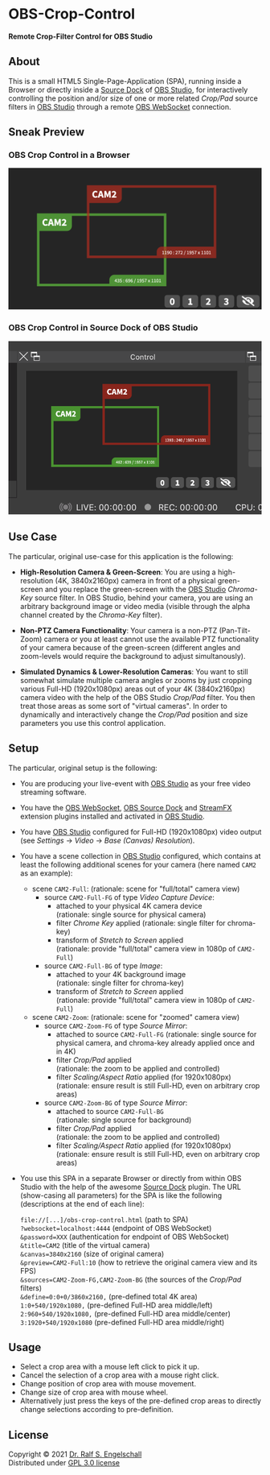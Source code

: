 
OBS-Crop-Control
================

**Remote Crop-Filter Control for OBS Studio**

About
-----

This is a small HTML5 Single-Page-Application
(SPA), running inside a Browser or directly inside a
[Source Dock](https://github.com/exeldro/obs-source-dock) of
[OBS Studio](https://obsproject.com), for interactively
controlling the position and/or size of one or more related *Crop/Pad*
source filters in [OBS Studio](https://obsproject.com) through a remote
[OBS WebSocket](https://github.com/obsproject/obs-websocket) connection.

Sneak Preview
-------------

### OBS Crop Control in a Browser

![Screenshot 1](screenshot-1.png)

### OBS Crop Control in Source Dock of OBS Studio

![Screenshot 2](screenshot-2.png)

Use Case
--------

The particular, original use-case for this application is the following:

- **High-Resolution Camera & Green-Screen**:
  You are using a high-resolution (4K, 3840x2160px) camera in front of
  a physical green-screen and you replace the green-screen with the
  [OBS Studio](https://obsproject.com) *Chroma-Key* source filter. In
  OBS Studio, behind your camera, you are using an arbitrary background
  image or video media (visible through the alpha channel created by the
  *Chroma-Key* filter).

- **Non-PTZ Camera Functionality**:
  Your camera is a non-PTZ (Pan-Tilt-Zoom) camera or you at least cannot
  use the available PTZ functionality of your camera because of the
  green-screen (different angles and zoom-levels would require the
  background to adjust simultanously).

- **Simulated Dynamics & Lower-Resolution Cameras**:
  You want to still somewhat simulate multiple camera angles or zooms
  by just cropping various Full-HD (1920x1080px) areas out of your 4K
  (3840x2160px) camera video with the help of the OBS Studio *Crop/Pad*
  filter. You then treat those areas as some sort of "virtual cameras".
  In order to dynamically and interactively change the *Crop/Pad*
  position and size parameters you use this control application.

Setup
-----

The particular, original setup is the following:

- You are producing your live-event with
  [OBS Studio](https://obsproject.com) as your free video streaming software.

- You have the [OBS WebSocket](https://github.com/obsproject/obs-websocket),
  [OBS Source Dock](https://github.com/exeldro/obs-source-dock) and
  [StreamFX](https://github.com/Xaymar/obs-StreamFX) extension plugins
  installed and activated in [OBS Studio](https://obsproject.com).

- You have [OBS Studio](https://obsproject.com) configured for Full-HD
  (1920x1080px) video output (see *Settings* &rarr; *Video* &rarr; *Base (Canvas) Resolution*).

- You have a scene collection in [OBS Studio](https://obsproject.com) configured,
  which contains at least the following additional scenes for your camera (here named `CAM2` as an example):

  - scene `CAM2-Full`:
    (rationale: scene for "full/total" camera view)
      - source `CAM2-Full-FG` of type *Video Capture Device*:
          - attached to your physical 4K camera device<br/>
            (rationale: single source for physical camera)
          - filter *Chrome Key* applied
            (rationale: single filter for chroma-key)
          - transform of *Stretch to Screen* applied<br/>
            (rationale: provide "full/total" camera view in 1080p of `CAM2-Full`)
      - source `CAM2-Full-BG` of type *Image*:
          - attached to your 4K background image<br/>
            (rationale: single filter for chroma-key)
          - transform of *Stretch to Screen* applied<br/>
            (rationale: provide "full/total" camera view in 1080p of `CAM2-Full`)
  - scene `CAM2-Zoom`:
    (rationale: scene for "zoomed" camera view)
      - source `CAM2-Zoom-FG` of type *Source Mirror*:
          - attached to source `CAM2-Full-FG`
            (rationale: single source for physical camera, and chroma-key already applied once and in 4K)
          - filter *Crop/Pad* applied<br/>
            (rationale: the zoom to be applied and controlled)
          - filter *Scaling/Aspect Ratio* applied (for 1920x1080px)
            (rationale: ensure result is still Full-HD, even on arbitrary crop areas)
      - source `CAM2-Zoom-BG` of type *Source Mirror*:
          - attached to source `CAM2-Full-BG`<br/>
            (rationale: single source for background)
          - filter *Crop/Pad* applied<br/>
            (rationale: the zoom to be applied and controlled)
          - filter *Scaling/Aspect Ratio* applied (for 1920x1080px)<br/>
            (rationale: ensure result is still Full-HD, even on arbitrary crop areas)

- You use this SPA in a separate Browser or directly from within OBS Studio
  with the help of the awesome [Source Dock](https://github.com/exeldro/obs-source-dock) plugin.
  The URL (show-casing all parameters) for the SPA is like the following (descriptions at the end of each line):<br/>

  `file://[...]/obs-crop-control.html` (path to SPA)<br/>
  `?websocket=localhost:4444` (endpoint of OBS WebSocket)<br/>
  `&password=XXX` (authentication for endpoint of OBS WebSocket)<br/>
  `&title=CAM2` (title of the virtual camera)<br/>
  `&canvas=3840x2160` (size of original camera)<br/>
  `&preview=CAM2-Full:10` (how to retrieve the original camera view and its FPS)<br/>
  `&sources=CAM2-Zoom-FG,CAM2-Zoom-BG` (the sources of the *Crop/Pad* filters)<br/>
  `&define=0:0+0/3860x2160,` (pre-defined total 4K area)<br/>
  `1:0+540/1920x1080,` (pre-defined Full-HD area middle/left)<br/>
  `2:960+540/1920x1080,` (pre-defined Full-HD area middle/center)<br/>
  `3:1920+540/1920x1080` (pre-defined Full-HD area middle/right)

Usage
-----

- Select a crop area with a mouse left click to pick it up.
- Cancel the selection of a crop area with a mouse right click.
- Change position of crop area with mouse movement.
- Change size of crop area with mouse wheel.
- Alternatively just press the keys of the pre-defined crop areas
  to directly change selections according to pre-definition.

License
-------

Copyright &copy; 2021 [Dr. Ralf S. Engelschall](http://engelschall.com/)<br/>
Distributed under [GPL 3.0 license](https://spdx.org/licenses/GPL-3.0-only.html)

